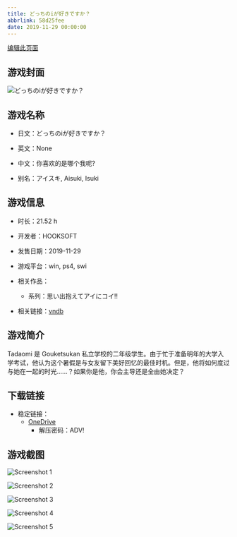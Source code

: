 ```yaml
---
title: どっちのiが好きですか？
abbrlink: 58d25fee
date: 2019-11-29 00:00:00
---
```

[编辑此页面](https://github.com/ACG-3/ADV3-source/blob/main/source/_posts/games/%E6%80%9D%E3%81%84%E5%87%BA%E6%8A%B1%E3%81%88%E3%81%A6%E3%82%A2%E3%82%A4%E3%81%AB%E3%82%B3%E3%82%A4%21%21.md)

## 游戏封面

![どっちのiが好きですか？](https://pan.timero.xyz/d/onedrive/img_lib_001/%E6%80%9D%E3%81%84%E5%87%BA%E6%8A%B1%E3%81%88%E3%81%A6%E3%82%A2%E3%82%A4%E3%81%AB%E3%82%B3%E3%82%A4%21%21_cover.avif)


## 游戏名称

- 日文：どっちのiが好きですか？
- 英文：None
- 中文：你喜欢的是哪个我呢?

- 别名：アイスキ, Aisuki, Isuki


## 游戏信息

- 时长：21.52 h
- 开发者：HOOKSOFT
- 发售日期：2019-11-29
- 游戏平台：win, ps4, swi
- 相关作品：
   - 系列：思い出抱えてアイにコイ!!

- 相关链接：[vndb](https://vndb.org/v25999)


## 游戏简介

Tadaomi 是 Gouketsukan 私立学校的二年级学生。由于忙于准备明年的大学入学考试，他认为这个暑假是与女友留下美好回忆的最佳时机。但是，他将如何度过与她在一起的时光......？如果你是他，你会主导还是全由她决定？




## 下载链接

- 稳定链接：
    - [OneDrive](https://pan.timero.xyz/onedrive/adv_lib_001/%E6%80%9D%E3%81%84%E5%87%BA%E6%8A%B1%E3%81%88%E3%81%A6%E3%82%A2%E3%82%A4%E3%81%AB%E3%82%B3%E3%82%A4%21%21)
        - 解压密码：ADV!



## 游戏截图


![Screenshot 1](https://pan.timero.xyz/d/onedrive/img_lib_001/%E6%80%9D%E3%81%84%E5%87%BA%E6%8A%B1%E3%81%88%E3%81%A6%E3%82%A2%E3%82%A4%E3%81%AB%E3%82%B3%E3%82%A4%21%21_Screenshot_1.avif)

![Screenshot 2](https://pan.timero.xyz/d/onedrive/img_lib_001/%E6%80%9D%E3%81%84%E5%87%BA%E6%8A%B1%E3%81%88%E3%81%A6%E3%82%A2%E3%82%A4%E3%81%AB%E3%82%B3%E3%82%A4%21%21_Screenshot_2.avif)

![Screenshot 3](https://pan.timero.xyz/d/onedrive/img_lib_001/%E6%80%9D%E3%81%84%E5%87%BA%E6%8A%B1%E3%81%88%E3%81%A6%E3%82%A2%E3%82%A4%E3%81%AB%E3%82%B3%E3%82%A4%21%21_Screenshot_3.avif)

![Screenshot 4](https://pan.timero.xyz/d/onedrive/img_lib_001/%E6%80%9D%E3%81%84%E5%87%BA%E6%8A%B1%E3%81%88%E3%81%A6%E3%82%A2%E3%82%A4%E3%81%AB%E3%82%B3%E3%82%A4%21%21_Screenshot_4.avif)

![Screenshot 5](https://pan.timero.xyz/d/onedrive/img_lib_001/%E6%80%9D%E3%81%84%E5%87%BA%E6%8A%B1%E3%81%88%E3%81%A6%E3%82%A2%E3%82%A4%E3%81%AB%E3%82%B3%E3%82%A4%21%21_Screenshot_5.avif)

